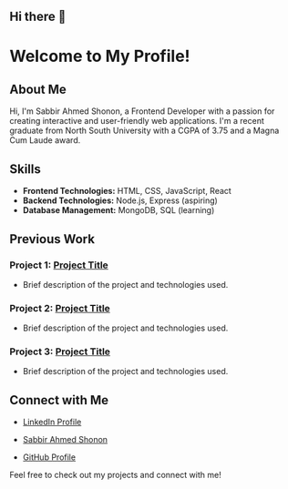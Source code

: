 ## Hi there 👋
# Welcome to My Profile!

## About Me
Hi, I'm Sabbir Ahmed Shonon, a Frontend Developer with a passion for creating interactive and user-friendly web applications. I'm a recent graduate from North South University with a CGPA of 3.75 and a Magna Cum Laude award.

## Skills
- **Frontend Technologies:** HTML, CSS, JavaScript, React
- **Backend Technologies:** Node.js, Express (aspiring)
- **Database Management:** MongoDB, SQL (learning)

## Previous Work
### Project 1: [Project Title](link-to-your-project)
- Brief description of the project and technologies used.

### Project 2: [Project Title](link-to-your-project)
- Brief description of the project and technologies used.

### Project 3: [Project Title](link-to-your-project)
- Brief description of the project and technologies used.

## Connect with Me
- [LinkedIn Profile](https://bd.linkedin.com/in/sabbirahmedshonon)
- <div class="badge-base LI-profile-badge" data-locale="en_US" data-size="medium" data-theme="dark" data-type="VERTICAL" data-vanity="sabbirahmedshonon" data-version="v1"><a class="badge-base__link LI-simple-link" href="https://bd.linkedin.com/in/sabbirahmedshonon?trk=profile-badge">Sabbir Ahmed Shonon</a></div>
              
- [GitHub Profile](https://github.com/sabbirshonon)

Feel free to check out my projects and connect with me!
